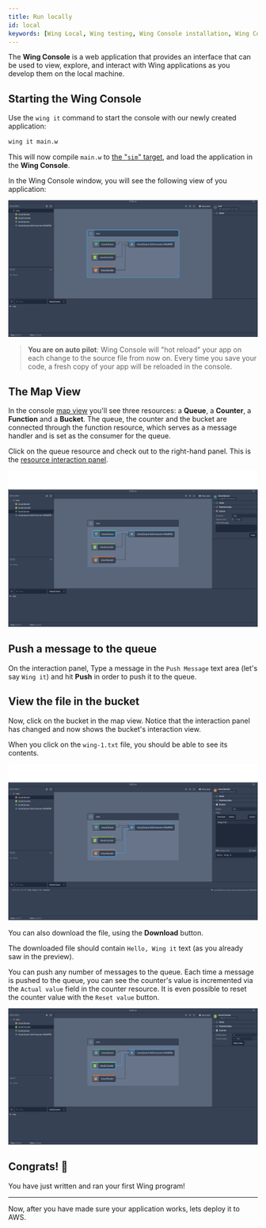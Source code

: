 ```yaml
---
title: Run locally
id: local
keywords: [Wing Local, Wing testing, Wing Console installation, Wing Console usage, Wing Console setup]
---
```


The **Wing Console** is a web application that provides an interface that can be used to view, explore, and interact with Wing applications as you develop them on the local machine.

## Starting the Wing Console

Use the `wing it` command to start the console with our newly created application:

```sh
wing it main.w
```

This will now compile `main.w` to [the "`sim`" target](../concepts/simulator),
and load the application in the **Wing Console**.

In the Wing Console window, you will see the following view of you application:

![Wing Console desktop application view](./console-app.png 'Wing Console')

> **You are on auto pilot**: Wing Console will "hot reload" your app on each change to 
> the source file from now on. Every time you save your code, a fresh copy of your
> app will be reloaded in the console.

## The Map View

In the console [map view](../06-tools/02-wing-console.md#map-view) you'll see three resources: a **Queue**, a **Counter**, a **Function** and a **Bucket**. The queue, the counter and the bucket are connected through the function resource, which serves as a message handler and is set as the consumer for the queue.

Click on the queue resource and check out to the right-hand panel. This is the [resource interaction panel](../tools/wing-console#interact-with-your-wing-application).

![Queue resource view in Wing Console](./console-queue.png 'Queue resource')

## Push a message to the queue

On the interaction panel, Type a message in the `Push Message` text area (let's say `Wing it`) and hit **Push** in order to push it to the queue.

## View the file in the bucket

Now, click on the bucket in the map view. Notice that the interaction panel has changed and now shows the bucket's interaction view.

When you click on the `wing-1.txt` file, you should be able to see its contents.

![Bucket resource view in Wing Console](./console-bucket-1.png 'Bucket resource')

You can also download the file, using the **Download** button.

The downloaded file should contain `Hello, Wing it` text (as you already saw in the preview).

You can push any number of messages to the queue. Each time a message is pushed to the queue, you can see the counter's value is incremented via the `Actual value` field in the counter resource. It is even possible to reset the counter value with the `Reset value` button.

![Counter resource view in Wing Console](./console-counter.png 'Counter resource')

## Congrats! :clap:

You have just written and ran your first Wing program!

---

Now, after you have made sure your application works, lets deploy it to AWS.
